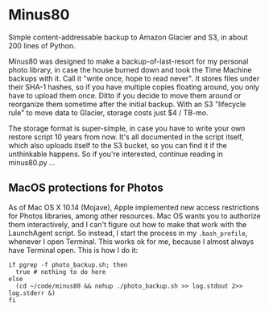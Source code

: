 # Minus80

Simple content-addressable backup to Amazon Glacier and S3, in about 200 lines of Python.

Minus80 was designed to make a backup-of-last-resort for my personal photo library, in case the house burned down and took the Time Machine backups with it.  Call it "write once, hope to read never".  It stores files under their SHA-1 hashes, so if you have multiple copies floating around, you only have to upload them once.  Ditto if you decide to move them around or reorganize them sometime after the initial backup. With an S3 "lifecycle rule" to move data to Glacier, storage costs just $4 / TB-mo.

The storage format is super-simple, in case you have to write your own restore script 10 years from now.  It's all documented in the script itself, which also uploads itself to the S3 bucket, so you can find it if the unthinkable happens.  So if you're interested, continue reading in minus80.py ...

## MacOS protections for Photos

As of Mac OS X 10.14 (Mojave), Apple implemented new access restrictions for
Photos libraries, among other resources.
Mac OS wants you to authorize them interactively, and I can't figure out how
to make that work with the LaunchAgent script.
So instead, I start the process in my `.bash_profile`, whenever I open Terminal.
This works ok for me, because I almost always have Terminal open.
This is how I do it:

```
if pgrep -f photo_backup.sh; then
  true # nothing to do here
else
  (cd ~/code/minus80 && nohup ./photo_backup.sh >> log.stdout 2>> log.stderr &)
fi
```
